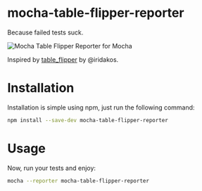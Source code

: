 <!--[![npm version](https://badge.fury.io/js/karma-nyan-reporter.svg)](http://badge.fury.io/js/karma-nyan-reporter)
[![Build Status](https://travis-ci.org/dgarlitt/karma-nyan-reporter.svg)](https://travis-ci.org/dgarlitt/karma-nyan-reporter)
[![Coverage Status](https://coveralls.io/repos/dgarlitt/karma-nyan-reporter/badge.svg?branch=master)](https://coveralls.io/r/dgarlitt/karma-nyan-reporter?branch=master)
[![Code Climate](https://codeclimate.com/github/dgarlitt/karma-nyan-reporter/badges/gpa.svg)](https://codeclimate.com/github/dgarlitt/karma-nyan-reporter)-->
<!-- [![Dependency Status](https://david-dm.org/dgarlitt/karma-nyan-reporter.svg)](https://david-dm.org/dgarlitt/karma-nyan-reporter) -->

mocha-table-flipper-reporter
===================

Because failed tests suck.

![Mocha Table Flipper Reporter for Mocha](https://cloud.githubusercontent.com/assets/9028128/14235663/3cf6cdbc-f9ca-11e5-963d-ddaa448c6b36.gif "Mocha Table Flipper Reporter for Mocha")

Inspired by [table_flipper](https://github.com/iridakos/table_flipper) by @iridakos.

Installation
========

Installation is simple using npm, just run the following command:

```sh
npm install --save-dev mocha-table-flipper-reporter
```


Usage
========

Now, run your tests and enjoy:
```sh
mocha --reporter mocha-table-flipper-reporter
```